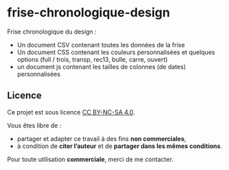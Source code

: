 # frise-chronologique-design
Frise chronologique du design :


- Un document CSV contenant toutes les données de la frise
- Un document CSS contenant les couleurs personnalisées et quelques options (full / trois, transp, rec13, bulle, carre, ouvert)
- un document js contenant les tailles de colonnes (de dates) personnalisées






## Licence

Ce projet est sous licence [CC BY-NC-SA 4.0](https://creativecommons.org/licenses/by-nc-sa/4.0/).

Vous êtes libre de :
- partager et adapter ce travail à des fins **non commerciales**,
- à condition de **citer l’auteur** et de **partager dans les mêmes conditions**.

Pour toute utilisation **commerciale**, merci de me contacter.
